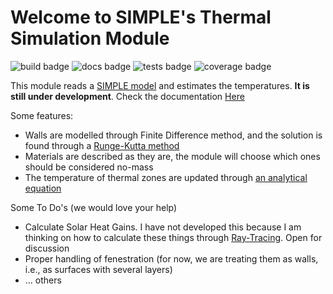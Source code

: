 # Welcome to SIMPLE's Thermal Simulation Module

![build badge](https://github.com/SIMPLE-BuildingSimulation/thermal/actions/workflows/build.yaml/badge.svg)
![docs badge](https://github.com/SIMPLE-BuildingSimulation/thermal/actions/workflows/docs.yaml/badge.svg)
![tests badge](https://github.com/SIMPLE-BuildingSimulation/thermal/actions/workflows/tests.yaml/badge.svg)
![coverage badge](https://github.com/SIMPLE-BuildingSimulation/thermal/blob/main/coverage/badges/flat.svg)


This module reads a [SIMPLE model](https://github.com/SIMPLE-BuildingSimulation/simple_model) and estimates the temperatures. **It is still under development**. Check the documentation [Here](https://simple-buildingsimulation.github.io/thermal/)

Some features:

* Walls are modelled through Finite Difference method, and the solution is found through a [Runge-Kutta method](https://en.wikipedia.org/wiki/Runge%E2%80%93Kutta_methods)
* Materials are described as they are, the module will choose which ones should be considered no-mass
* The temperature of thermal zones are updated through [an analytical equation](https://simple-buildingsimulation.github.io/thermal/thermal/model/struct.ThermalModel.html#method.calculate_zones_abc)

Some To Do's (we would love your help)

* Calculate Solar Heat Gains. I have not developed this because I am thinking on how to calculate these things through [Ray-Tracing](https://github.com/SIMPLE-BuildingSimulation/rendering). Open for discussion
* Proper handling of fenestration (for now, we are treating them as walls, i.e., as surfaces with several layers)
* ... others



